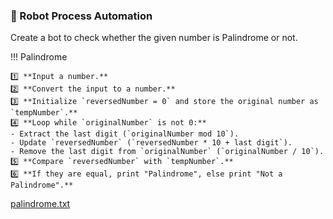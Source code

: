 ### 📄 Robot Process Automation

Create a bot to check whether the given number is Palindrome or not. 

!!! Palindrome

    1️⃣ **Input a number.**  
    2️⃣ **Convert the input to a number.**  
    3️⃣ **Initialize `reversedNumber = 0` and store the original number as `tempNumber`.**  
    4️⃣ **Loop while `originalNumber` is not 0:**  
    - Extract the last digit (`originalNumber mod 10`).  
    - Update `reversedNumber` (`reversedNumber * 10 + last digit`).  
    - Remove the last digit from `originalNumber` (`originalNumber / 10`).  
    5️⃣ **Compare `reversedNumber` with `tempNumber`.**  
    6️⃣ **If they are equal, print "Palindrome", else print "Not a Palindrome".**  



[palindrome.txt](txt-files/palindrome.txt)
